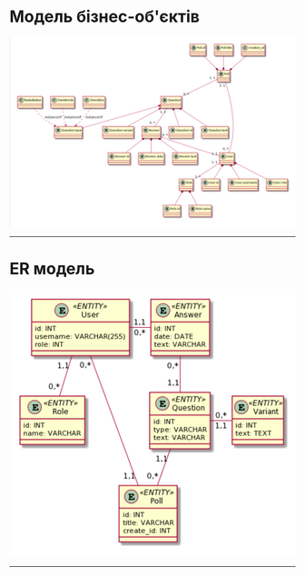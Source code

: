 # Модель бізнес-об'єктів

<a href="url"><img src="https://github.com/KepAlex-404/ODB-Project-IV-91-t1/blob/BRCH-2/docs/use%20cases/resources/BE.png"></a>
<hr>

# ER модель
<a href="url"><img src="https://github.com/KepAlex-404/ODB-Project-IV-91-t1/blob/BRCH-2/docs/use%20cases/resources/ER%20lab4.png"></a>
<hr>
